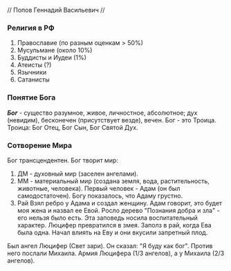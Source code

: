 // Попов Геннадий Васильевич //
### Религия в РФ

1. Православие (по разным оценкам > 50%)
2. Мусульмане (около 10%)
3. Буддисты и Иудеи (1%)
4. Атеисты (?)
5. Язычники
6. Сатанисты
### Понятие Бога

***Бог*** - существо разумное, живое, личностное, абсолютное; дух (невидим), бесконечен (присутствует везде), вечен. Бог - это Троица. Троица: Бог Отец, Бог Сын, Бог Святой Дух.
### Сотворение Мира

Бог трансцендентен. Бог творит мир: 
1. ДМ - духовный мир (заселен ангелами). 
2. ММ - материальный мир (создана земля, вода, растительность, животные, человека).
Первый человек - Адам (он был самодостаточен). Богу показалось, что Адаму грустно. 
3. Рай
Взял ребро у Адама и создал женщину. Адам говорит, это будет моя жена и назвал ее Евой. Росло дерево "Познания добра и зла" - его нельзя было есть. Эта заповедь носила воспитательный характер. Люцифер превратился в змея. Заполз в рай, когда Ева была одна. Начал влиять на Еву и они вкусили запретный плод.

Был ангел Люцифер (Свет зари). Он сказал: "Я буду как бог". Против него послали Михаила. Армия Люцифера (1/3 ангелов), а у Михаила (2/3 ангелов). 